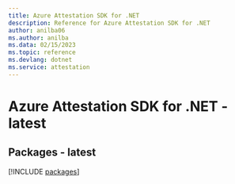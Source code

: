 ```yaml
---
title: Azure Attestation SDK for .NET
description: Reference for Azure Attestation SDK for .NET
author: anilba06
ms.author: anilba
ms.data: 02/15/2023
ms.topic: reference
ms.devlang: dotnet
ms.service: attestation
---
```

# Azure Attestation SDK for .NET - latest
## Packages - latest
[!INCLUDE [packages](attestation-index.md)]